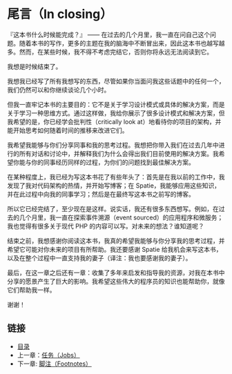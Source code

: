 # 尾言（In closing）

『这本书什么时候能完成？』 —— 在过去的几个月里，我一直在问自己这个问题。随着本书的写作，更多的主题在我的脑海中不断冒出来，因此这本书也越写越多。然而，在某些时候，我不得不考虑完结它，否则你将永远无法阅读到它。

我想是时候结束了。

我想我已经写了所有我想写的东西，尽管如果你当面问我这些话题中的任何一个，我们仍然可以和你继续谈论几个小时。

但我一直牢记本书的主要目的：它不是关于学习设计模式或具体的解决方案，而是关于学习一种思维方式。通过这样做，我给你展示了很多设计模式和解决方案，但我希望的是，你已经学会批判性（critically look at）地看待你的项目的架构，并能开始思考如何随着时间的推移来改进它们。

我希望我能够与你们分享同事和我的思考过程。我想把你带入我们在过去几年中进行的所有对话和讨论中，并解释我们为什么会得出我们目前使用的解决方案。我希望你能与你的同事经历同样的过程，为你们的问题找到最佳解决方案。

在某种程度上，我已经为写这本书花了有些年头了：首先是在我以前的工作中，我发现了我对代码架构的热情，并开始写博客；在 Spatie，我能够应用这些知识，并在此过程中向我的同事学习；然后是在最终写这本书之前写的博客。

所以它已经完结了，至少现在是这样。说实话，我还有很多东西想写。例如，在过去的几个月里，我一直在探索事件溯源（event sourced）的应用程序和微服务；我也觉得有很多关于现代 PHP 的内容可以写。对未来的想法？谁知道呢？

结束之前，我想感谢你阅读这本书，我真的希望我能够与你分享我的思考过程，并希望它可能对你未来的项目有所帮助。我还要感谢 Spatie 给我机会来写这本书，以及在整个过程中一直支持我的妻子（译注：我也要感谢我的妻子）。

最后，在这一章之后还有一章：收集了多年来启发和指导我的资源，对我在本书中分享的愿景产生了巨大的影响。我希望这些伟大的程序员的知识也能帮助你，就像它们帮助我一样。

谢谢！

## 链接

- [目录](../README.md)
- 上一章：[任务（Jobs）](0x12.md)
- 下一章: [脚注（Footnotes）](footnotes.md)
